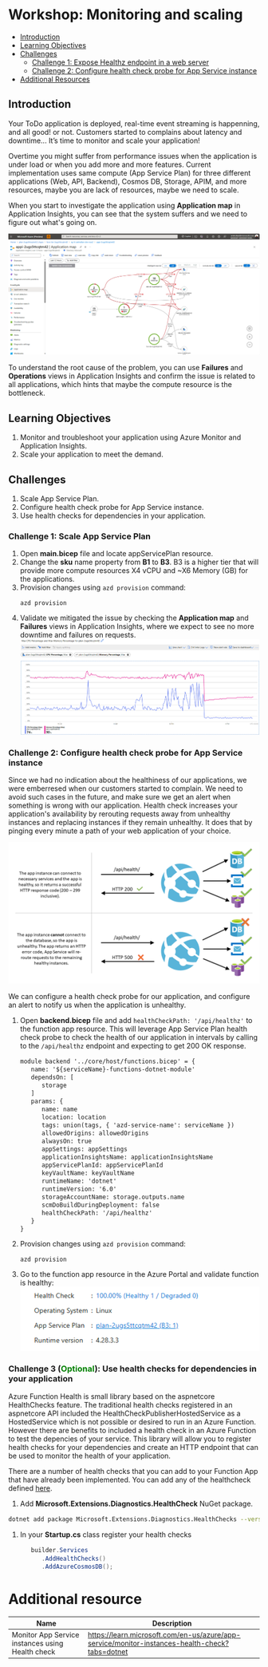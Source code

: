 # Workshop: Monitoring and scaling

- [Introduction](#introduction)
- [Learning Objectives](#learning-objectives)
- [Challenges](#challenges)
    - [Challenge 1: Expose Healthz endpoint in a web server](#challenge-1)
    - [Challenge 2: Configure health check probe for App Service instance](#challenge-2)
- [Additional Resources](#additional-resources)


## Introduction <a name="introduction"></a>
Your ToDo application is deployed, real-time event streaming is happenning, and all good! or not. Customers started to complains about latency and downtime... It’s time to monitor and scale your application!

Overtime you might suffer from performance issues when the application is under load or when you add more and more features. Current implementation uses same compute (App Service Plan) for three different applications (Web, API, Backend), Cosmos DB, Storage, APIM, and more resources, maybe you are lack of resources, maybe we need to scale.

When you start to investigate the application using **Application map** in Application Insights, you can see that the system suffers and we need to figure out what's going on.

![Monitor downtime](../assets/monitor-downtime.png)

To understand the root cause of the problem, you can use **Failures** and **Operations** views in Application Insights and confirm the issue is related to all applications, which hints that maybe the compute resource is the bottleneck.


## Learning Objectives <a name="learning-objectives"></a>
1. Monitor and troubleshoot your application using Azure Monitor and Application Insights.
1. Scale your application to meet the demand.


## Challenges <a name="challenges"></a>
1. Scale App Service Plan.
1. Configure health check probe for App Service instance.
1. Use health checks for dependencies in your application.

### Challenge 1: Scale App Service Plan <a name="challenge-1"></a>
1. Open **main.bicep** file and locate appServicePlan resource.
1. Change the **sku** name property from **B1** to **B3**. B3 is a higher tier that will provide more compute resources X4 vCPU and ~X6 Memory (GB) for the applications.
1. Provision changes using `azd provision` command:
      ```azdeveloper
      azd provision
      ```
1. Validate we mitigated the issue by checking the **Application map** and **Failures** views in Application Insights, where we expect to see no more downtime and failures on requests.
![Monitor App Service Plan](../assets/monitor-app-service-plan.png)


### Challenge 2: Configure health check probe for App Service instance <a name="challenge-2"></a>
Since we had no indication about the healthiness of our applications, we were emberresed when our customers started to complain. We need to avoid such cases in the future, and make sure we get an alert when something is wrong with our application.
Health check increases your application's availability by rerouting requests away from unhealthy instances and replacing instances if they remain unhealthy. It does that by pinging every minute a path of your web application of your choice.

![HealthCheckDiagram](../assets/health-check-diagram.png)

We can configure a health check probe for our application, and configure an alert to notify us when the application is unhealthy.
1. Open **backend.bicep** file and add `healthCheckPath: '/api/healthz'` to the function app resource. This will leverage App Service Plan health check probe to check the health of our application in intervals by calling to the `/api/healthz` endpoint and expecting to get 200 OK response.
   ```bicep
   module backend '../core/host/functions.bicep' = {
      name: '${serviceName}-functions-dotnet-module'
      dependsOn: [
         storage
      ]
      params: {
         name: name
         location: location
         tags: union(tags, { 'azd-service-name': serviceName })
         allowedOrigins: allowedOrigins
         alwaysOn: true
         appSettings: appSettings
         applicationInsightsName: applicationInsightsName
         appServicePlanId: appServicePlanId
         keyVaultName: keyVaultName
         runtimeName: 'dotnet'
         runtimeVersion: '6.0'
         storageAccountName: storage.outputs.name
         scmDoBuildDuringDeployment: false
         healthCheckPath: '/api/healthz'
      }
   }
   ```
1. Provision changes using `azd provision` command:
      ```azdeveloper
      azd provision
      ```
1. Go to the function app resource in the Azure Portal and validate function is healthy:
![Healthcheck](../assets/healthcheck.png)


### Challenge 3 (<span style="color:green"><b>Optional</b></span>): Use health checks for dependencies in your application <a name="challenge-3"></a>
Azure Function Health is small library based on the aspnetcore HealthChecks feature. The traditional health checks registered in an aspnetcore API included the HealthCheckPublisherHostedService as a HostedService which is not possible or desired to run in an Azure Function. However there are benefits to included a health check in an Azure Function to test the depencies of your service. This library will allow you to register health checks for your dependencies and create an HTTP endpoint that can be used to monitor the health of your application.

There are a number of health checks that you can add to your Function App that have already been implemented. You can add any of the healthcheck defined [here](https://github.com/Xabaril/AspNetCore.Diagnostics.HealthChecks).

1. Add **Microsoft.Extensions.Diagnostics.HealthCheck** NuGet package.
```bash
dotnet add package Microsoft.Extensions.Diagnostics.HealthChecks --version 6.0.25
```
1. In your **Startup.cs** class register your health checks
   ```csharp
      builder.Services
         .AddHealthChecks()
         .AddAzureCosmosDB();
   ```


# Additional resource
| Name | Description |
| --- | --- |
| Monitor App Service instances using Health check | https://learn.microsoft.com/en-us/azure/app-service/monitor-instances-health-check?tabs=dotnet |